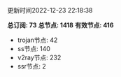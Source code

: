 更新时间2022-12-23 22:18:38

**总订阅: 73**
**总节点: 1418**
**有效节点: 416**
- trojan节点: 42
- ss节点: 140
- v2ray节点: 232
- ssr节点: 2
